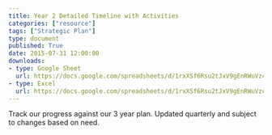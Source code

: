 ```yaml
---
title: Year 2 Detailed Timeline with Activities
categories: ["resource"]
tags: ["Strategic Plan"]
type: document
published: True
date: 2015-07-31 12:00:00
downloads:
- type: Google Sheet
  url: https://docs.google.com/spreadsheets/d/1rxXSf6Rsu2tJxV9gEnRWuVzcbfSmJrpwj-b_T8u8TWs/edit?usp=sharing
- type: Excel
  url: https://docs.google.com/spreadsheets/d/1rxXSf6Rsu2tJxV9gEnRWuVzcbfSmJrpwj-b_T8u8TWs/export?format=xlsx
---
```


Track our progress against our 3 year plan. Updated quarterly and subject to changes based on need.
